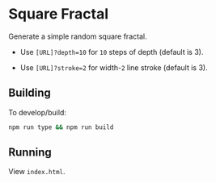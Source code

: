 # Square Fractal

Generate a simple random square fractal.

- Use `[URL]?depth=10` for `10` steps of depth (default is 3).

- Use `[URL]?stroke=2` for width-`2` line stroke (default is 3).


## Building

To develop/build:

```bash
npm run type && npm run build
```

## Running

View `index.html`.

